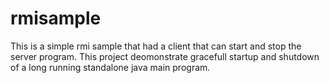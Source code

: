 # rmisample
This is a simple rmi sample that had a client that can start and stop the server program.
This project deomonstrate gracefull startup and shutdown of a long running standalone java main program.
